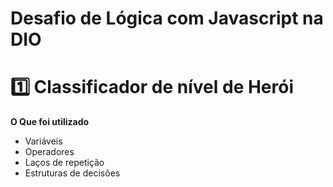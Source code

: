 # Desafio de Lógica com Javascript na DIO

# 1️⃣ Classificador de nível de Herói

**O Que foi utilizado**

- Variáveis
- Operadores
- Laços de repetição
- Estruturas de decisões
